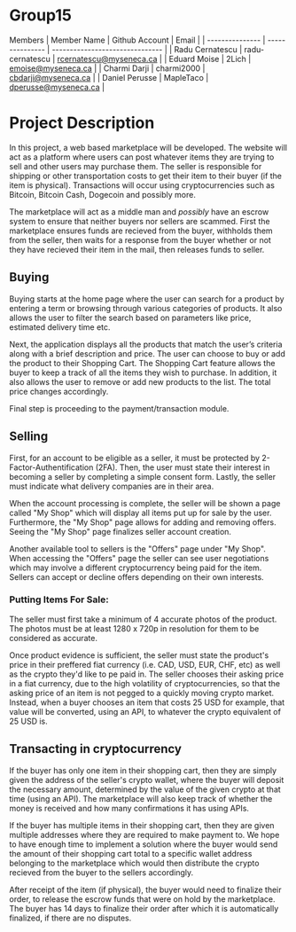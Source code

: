 # Group15

Members
|   Member Name   | Github Account  |             Email               |
| --------------- | --------------- | ------------------------------- |
| Radu Cernatescu | radu-cernatescu | rcernatescu@myseneca.ca         |
| Eduard Moise    | 2Lich           | emoise@myseneca.ca              |
| Charmi Darji    | charmi2000      | cbdarji@myseneca.ca             |
| Daniel Perusse  | MapleTaco       | dperusse@myseneca.ca            |

# Project Description

In this project, a web based marketplace will be developed. The website will act as a platform where users can post whatever items they are trying to sell and other users may purchase them. The seller is responsible for shipping or other transportation costs to get their item to their buyer (if the item is physical). Transactions will occur using cryptocurrencies such as Bitcoin, Bitcoin Cash, Dogecoin and possibly more.

The marketplace will act as a middle man and *possibly* have an escrow system to ensure that neither buyers nor sellers are scammed. First the marketplace ensures funds are recieved from the buyer, withholds them from the seller, then waits for a response from the buyer whether or not they have recieved their item in the mail, then releases funds to seller.

## Buying

Buying starts at the home page where the user can search for a product by entering a term or browsing through various categories of products. It also allows the user to filter the search based on parameters like price, estimated delivery time etc. 

Next, the application displays all the products that match the user’s criteria along with a brief description and price. The user can choose to buy or add the product to their Shopping Cart. The Shopping Cart feature allows the buyer to keep a track of all the items they wish to purchase. In addition, it also allows the user to remove or add new products to the list. The total price changes accordingly.

Final step is proceeding to the payment/transaction module.

## Selling

First, for an account to be eligible as a seller, it must be protected by 2-Factor-Authentification (2FA). Then, the user must state their interest in becoming a seller by completing a simple consent form. Lastly, the seller must indicate what delivery companies are in their area.

When the account processing is complete, the seller will be shown a page called "My Shop" which will display all items put up for sale by the user. Furthermore, the "My Shop" page allows for adding and removing offers. Seeing the "My Shop" page finalizes seller account creation.

Another available tool to sellers is the "Offers" page under "My Shop". When accessing the "Offers" page the seller can see user negotiations which may involve a different cryptocurrency being paid for the item. Sellers can accept or decline offers depending on their own interests.

### Putting Items For Sale:

The seller must first take a minimum of 4 accurate photos of the product. The photos must be at least 1280 x 720p in resolution for them to be considered as accurate.

Once product evidence is sufficient, the seller must state the product's price in their preffered fiat currency (i.e. CAD, USD, EUR, CHF, etc) as well as the crypto they'd like to pe paid in. The seller chooses their asking price in a fiat currency, due to the high volatility of cryptocurrencies, so that the asking price of an item is not pegged to a quickly moving crypto market. Instead, when a buyer chooses an item that costs 25 USD for example, that value will be converted, using an API, to whatever the crypto equivalent of 25 USD is.

## Transacting in cryptocurrency

If the buyer has only one item in their shopping cart, then they are simply given the address of the seller's crypto wallet, where the buyer will deposit the necessary amount, determined by the value of the given crypto at that time (using an API). The marketplace will also keep track of whether the money is received and how many confirmations it has using APIs.

If the buyer has multiple items in their shopping cart, then they are given multiple addresses where they are required to make payment to. We hope to have enough time to implement a solution where the buyer would send the amount of their shopping cart total to a specific wallet address belonging to the marketplace which would then distribute the crypto recieved from the buyer to the sellers accordingly.

After receipt of the item (if physical), the buyer would need to finalize their order, to release the escrow funds that were on hold by the marketplace. The buyer has 14 days to finalize their order after which it is automatically finalized, if there are no disputes.
